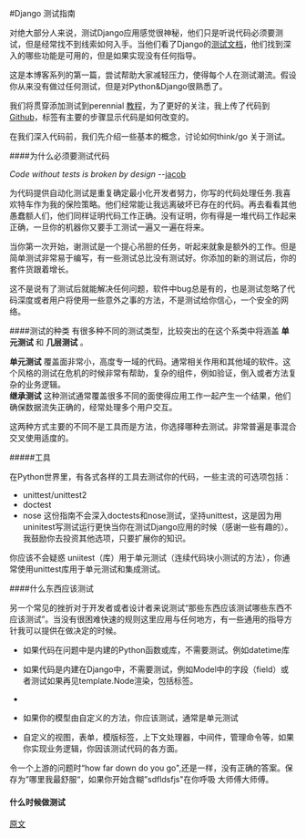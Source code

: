 #Django 测试指南

对绝大部分人来说，测试Django应用感觉很神秘，他们只是听说代码必须要测试，但是经常找不到线索如何入手。当他们看了Django的[测试文档](http://docs.djangoproject.com/en/1.3/topics/testing/)，他们找到深入的哪些功能是可用的，但是如果实现没有任何指导。  

这是本博客系列的第一篇，尝试帮助大家减轻压力，使得每个人在测试潮流。假设你从来没有做过任何测试，但是对Python&Django很熟悉了。  

我们将贯穿添加测试到perennial [教程](https://docs.djangoproject.com/en/1.3/intro/tutorial01/)，为了更好的关注，我上传了代码到[Github](https://github.com/toastdriven/guide-to-testing-in-django)，标签有主要的步骤显示代码是如何改变的。  

在我们深入代码前，我们先介绍一些基本的概念，讨论如何think/go 关于测试。  

####为什么必须要测试代码

*Code without tests is broken by design*  --[jacob](http://jacobian.org/)  

为代码提供自动化测试是重复确定最小化开发者努力，你写的代码处理任务.我喜欢特车作为我的保险策略。他们经常能让我远离破坏已存在的代码。再去看看其他愚蠢额人们，他们同样证明代码工作正确。没有证明，你有得是一堆代码工作起来正确，一旦你的机器你又要手工测试一遍又一遍在将来。  

当你第一次开始，谢测试是一个提心吊胆的任务，听起来就象是额外的工作。但是简单测试非常易于编写，有一些测试总比没有测试好。你添加的新的测试后，你的套件货跟着增长。  

这不是说有了测试后就能解决任何问题，软件中bug总是有的，也是测试忽略了代码深度或者用户将使用一些意外之事的方法，不是测试给你信心，一个安全的网络。  

####测试的种类
有很多种不同的测试类型，比较突出的在这个系类中将涵盖 **单元测试** 和 **几层测试** 。  

**单元测试** 覆盖面非常小，高度专一域的代码。通常相关作用和其他域的软件。这个风格的测试在危机的时候非常有帮助，复杂的组件，例如验证，倒入或者方法复杂的业务逻辑。  
**继承测试** 这种测试通常覆盖很多不同的面使得应用工作一起产生一个结果，他们确保数据流失正确的，经常处理多个用户交互。  

这两种方式主要的不同不是工具而是方法，你选择哪种去测试。非常普遍是事混合交叉使用适度的。  

#####工具

在Python世界里，有各式各样的工具去测试你的代码，一些主流的可选项包括：  

- unittest/unittest2
- doctest
- nose
这份指南不会深入doctests和nose测试，坚持unittest，这是因为用uninitest写测试运行更快当你在测试Django应用的时候（感谢一些有趣的）。我鼓励你去投资其他选项，只要扩展你的知识。  

你应该不会疑惑 uniitest（库）用于单元测试（连续代码块小测试的方法），你通常使用unittest库用于单元测试和集成测试。  

####什么东西应该测试

另一个常见的挫折对于开发者或者设计者来说测试“那些东西应该测试哪些东西不应该测试”。当没有很困难快速的规则这里应用与任何地方，有一些通用的指导方针我可以提供在做决定的时候。  

- 如果代码在问题中是内建的Python函数或库，不需要测试。例如datetime库
- 如果代码是内建在Django中，不需要测试，例如Model中的字段（field）或者测试如果再见template.Node渲染，包括标签。
-

- 如果你的模型由自定义的方法，你应该测试，通常是单元测试
- 自定义的视图，表单，模版标签，上下文处理器，中间件，管理命令等，如果你实现业务逻辑，你因该测试代码的各方面。  

令一个上游的问题时“how far down do you go",还是一样，没有正确的答案。保存为”哪里我最舒服“，如果你开始含糊”sdfldsfjs"在你呼吸  大师傅大师傅。  

#### 什么时候做测试




[原文](http://toastdriven.com/blog/2011/apr/10/guide-to-testing-in-django/)
